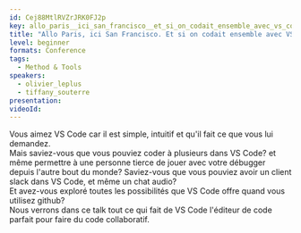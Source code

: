 ```yaml
---
id: Cej88MtlRVZrJRK0FJ2p
key: allo_paris__ici_san_francisco__et_si_on_codait_ensemble_avec_vs_code_
title: "Allo Paris, ici San Francisco. Et si on codait ensemble avec VS Code?"
level: beginner
formats: Conference 
tags:
  - Method & Tools
speakers:
  - olivier_leplus
  - tiffany_souterre
presentation:
videoId:
---
```

Vous aimez VS Code car il est simple, intuitif et qu'il fait ce que vous lui demandez.   
Mais saviez-vous que vous pouviez coder à plusieurs dans VS Code? et même permettre à une personne tierce de jouer avec votre débugger depuis l'autre bout du monde? Saviez-vous que vous pouviez avoir un client slack dans VS Code, et même un chat audio?  
Et avez-vous exploré toutes les possibilités que VS Code offre quand vous utilisez github?  
Nous verrons dans ce talk tout ce qui fait de VS Code l'éditeur de code parfait pour faire du code collaboratif.
